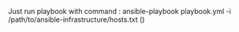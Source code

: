 Just run playbook with command :
ansible-playbook playbook.yml -i /path/to/ansible-infrastructure/hosts.txt ()